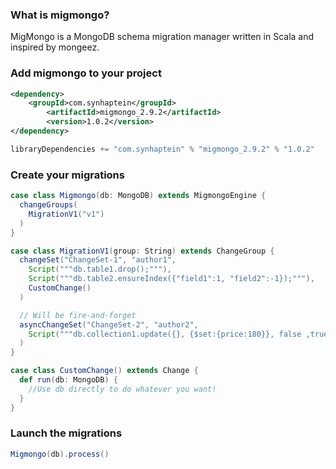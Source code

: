 ### What is migmongo?

MigMongo is a MongoDB schema migration manager written in Scala and inspired by mongeez.

### Add migmongo to your project
```xml
<dependency>
    <groupId>com.synhaptein</groupId>
    	<artifactId>migmongo_2.9.2</artifactId>
    	<version>1.0.2</version>
</dependency>
```

```scala
libraryDependencies += "com.synhaptein" % "migmongo_2.9.2" % "1.0.2"
```

### Create your migrations
```scala
case class Migmongo(db: MongoDB) extends MigmongoEngine {
  changeGroups(
    MigrationV1("v1")
  )
}

case class MigrationV1(group: String) extends ChangeGroup {
  changeSet("ChangeSet-1", "author1",
    Script("""db.table1.drop();"""),
    Script("""db.table2.ensureIndex({"field1":1, "field2":-1});"""),
    CustomChange()
  )

  // Will be fire-and-forget
  asyncChangeSet("ChangeSet-2", "author2",
    Script("""db.collection1.update({}, {$set:{price:180}}, false ,true);""")
  )
}

case class CustomChange() extends Change {
  def run(db: MongoDB) {
    //Use db directly to do whatever you want!
  }
}
```

### Launch the migrations

```scala
Migmongo(db).process()
```